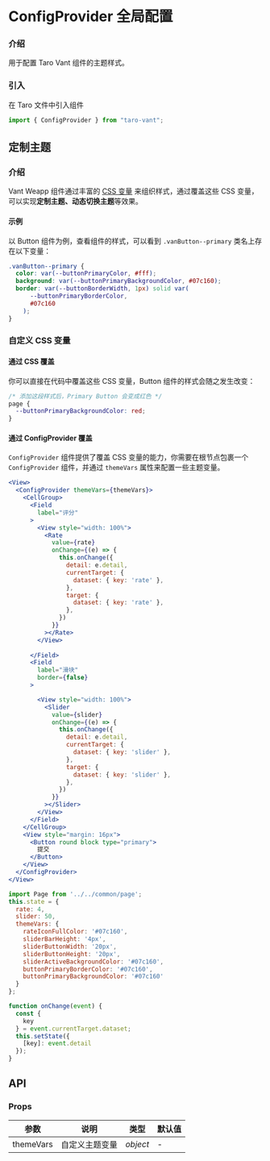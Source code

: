 # ConfigProvider 全局配置

### 介绍

用于配置 Taro Vant 组件的主题样式。

### 引入

在 Taro 文件中引入组件

```js
import { ConfigProvider } from "taro-vant"; 
```

## 定制主题

### 介绍

Vant Weapp 组件通过丰富的 [CSS 变量](https://developer.mozilla.org/zh-CN/docs/Web/CSS/Using_CSS_custom_properties) 来组织样式，通过覆盖这些 CSS 变量，可以实现**定制主题、动态切换主题**等效果。

#### 示例

以 Button 组件为例，查看组件的样式，可以看到 `.vanButton--primary` 类名上存在以下变量：

```css
.vanButton--primary {
  color: var(--buttonPrimaryColor, #fff);
  background: var(--buttonPrimaryBackgroundColor, #07c160);
  border: var(--buttonBorderWidth, 1px) solid var(
      --buttonPrimaryBorderColor,
      #07c160
    );
}
```

### 自定义 CSS 变量

#### 通过 CSS 覆盖

你可以直接在代码中覆盖这些 CSS 变量，Button 组件的样式会随之发生改变：

```css
/* 添加这段样式后，Primary Button 会变成红色 */
page {
  --buttonPrimaryBackgroundColor: red;
}
```

#### 通过 ConfigProvider 覆盖

`ConfigProvider` 组件提供了覆盖 CSS 变量的能力，你需要在根节点包裹一个 `ConfigProvider` 组件，并通过 `themeVars` 属性来配置一些主题变量。

```jsx
<View>
  <ConfigProvider themeVars={themeVars}>
    <CellGroup>
      <Field
        label="评分"
      >
        <View style="width: 100%">
          <Rate
            value={rate}
            onChange={(e) => {
              this.onChange({
                detail: e.detail,
                currentTarget: {
                  dataset: { key: 'rate' },
                },
                target: {
                  dataset: { key: 'rate' },
                },
              })
            }}
          ></Rate>
        </View>
        
      </Field>
      <Field
        label="滑块"
        border={false}
      >

        <View style="width: 100%">
          <Slider
            value={slider}
            onChange={(e) => {
              this.onChange({
                detail: e.detail,
                currentTarget: {
                  dataset: { key: 'slider' },
                },
                target: {
                  dataset: { key: 'slider' },
                },
              })
            }}
          ></Slider>
        </View>
      </Field>
    </CellGroup>
    <View style="margin: 16px">
      <Button round block type="primary">
        提交
      </Button>
    </View>
  </ConfigProvider>
</View>
```

```js
import Page from '../../common/page';
this.state = {
  rate: 4,
  slider: 50,
  themeVars: {
    rateIconFullColor: '#07c160',
    sliderBarHeight: '4px',
    sliderButtonWidth: '20px',
    sliderButtonHeight: '20px',
    sliderActiveBackgroundColor: '#07c160',
    buttonPrimaryBorderColor: '#07c160',
    buttonPrimaryBackgroundColor: '#07c160'
  }
};

function onChange(event) {
  const {
    key
  } = event.currentTarget.dataset;
  this.setState({
    [key]: event.detail
  });
} 
```

## API

### Props

|  参数        | 说明           | 类型     | 默认值 |
| ---------- | -------------- | -------- | ------ |
|  themeVars  | 自定义主题变量 | _object_ | -      |
